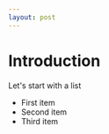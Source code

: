 ```yaml
---
layout: post
---
```


# Introduction #

Let\'s start with a list

* First item
* Second item
* Third item
